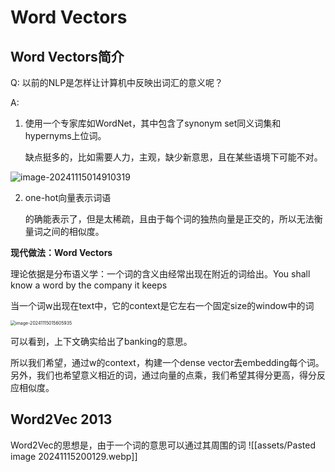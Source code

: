 # Word Vectors

## Word Vectors简介

Q: 以前的NLP是怎样让计算机中反映出词汇的意义呢？

A: 

1. 使用一个专家库如WordNet，其中包含了synonym set同义词集和hypernyms上位词。

   缺点挺多的，比如需要人力，主观，缺少新意思，且在某些语境下可能不对。

<img src="./assets/image-20241115014910319.png" alt="image-20241115014910319" />

2. one-hot向量表示词语

   的确能表示了，但是太稀疏，且由于每个词的独热向量是正交的，所以无法衡量词之间的相似度。

**现代做法：Word Vectors**

理论依据是分布语义学：一个词的含义由经常出现在附近的词给出。You shall know a word by the company it keeps

当一个词w出现在text中，它的context是它左右一个固定size的window中的词

<img src="./assets/image-20241115015605935.png" alt="image-20241115015605935" style="zoom:50%;" />

可以看到，上下文确实给出了banking的意思。

所以我们希望，通过w的context，构建一个dense vector去embedding每个词。另外，我们也希望意义相近的词，通过向量的点乘，我们希望其得分更高，得分反应相似度。

## Word2Vec 2013

Word2Vec的思想是，由于一个词的意思可以通过其周围的词
![[assets/Pasted image 20241115200129.webp]]